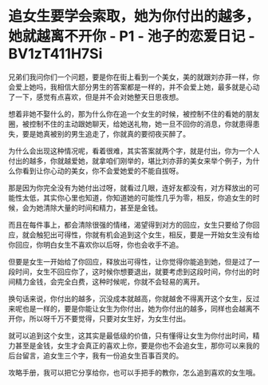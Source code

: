 # 追女生要学会索取，她为你付出的越多，她就越离不开你 - P1 - 池子的恋爱日记 - BV1zT411H7Si

兄弟们我问你们一个问题，要是你在街上看到一个美女，美的就跟刘亦菲一样，你会爱上她吗，我相信大部分男生的答案都是一样的，并不会爱上她，最多就是心动了一下，感觉有点喜欢，但是并不会对她整天日思夜想。

想着非她不娶什么的，那为什么你在追一个女生的时候，被控制不住的看她的朋友圈，被控制不住的主动跟她聊天，给她送礼物，她一旦不回你的消息，你就患得患失，要是她真被别的男生追走了，你就真的要彻夜买醉了。

为什么会出现这种情况呢，看着很难，其实答案就两个字，就是付出，你为一个人付出的越多，你就越爱她，就拿咱们刚举的，堪比刘亦菲的美女来举个例子，为什么你看到让你心动的美女，你不会爱她爱的不能自拔呀。

那是因为你完全没有为她付出过呀，就看过几眼，连好友都没有，对方释放出的可能性太低，其实你心里也知道，你知道她的可能性几乎为零，相反，你追女生的时候，会为她清除大量的时间和精力，甚至是金钱。

而且在每件事上，都会清除很强的情绪，渴望得到对方的回应，女生只要给了你回应，就会触犯出可得性，你就有机会追到这个女生，相反，要是一开始女生没有给你回应，你明白女生不喜欢你以后呀，你也会收手不追。

但要是女生一开始给了你回应，释放出可得性，让你觉得你能追到她，但是过了一段时间，女生不回应你了，这时候你想要退出，就要考虑到这段时间，你付出的时间精力金钱，会完全白费，这种时候呢，你就不会轻易的离开。

换句话来说，你付出的越多，沉没成本就越高，你就越舍不得离开这个女生，反过来呢也是一样的，要是你能让女生为你付出，她为你付出的越多，同样也会越离不开你，所以呀千万不要觉得，只要对女生好，为女生付出。

就可以追到这个女生，这其实是最低级的价值，只有懂得让女生为你付出时间，精力甚至是金钱，女生才会真正的喜欢上你，要是你也不会追女生，那你可以来我的后台留言，追女生三个字，我有一份追女生百事百灵的。

攻略手册，我可以把它分享给你，也可以手把手的教你，怎么追到喜欢的女生哦。